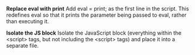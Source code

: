 
**Replace eval with print**
Add eval = print; as the first line in the script. This redefines eval so that it prints the parameter being passed to eval, rather than executing it.

**Isolate the JS block**
Isolate the JavaScript block (everything within the \<script\> tags, but not including
the \<script\> tags) and place it into a separate file.